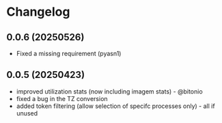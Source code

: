 # Changelog

## 0.0.6 (20250526)
- Fixed a missing requirement (pyasn1)


## 0.0.5 (20250423)
- improved utilization stats (now including imagem stats) - @bitonio
- fixed a bug in the TZ conversion
- added token filtering (allow selection of specifc processes only) - all if unused